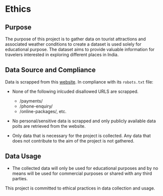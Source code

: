 # Ethics

## Purpose
The purpose of this project is to gather data on tourist attractions and associated weather conditions to create a dataset is used solely for educational purpose. The dataset aims to provide valuable information for travelers interested in exploring different places in India. 

## Data Source and Compliance

Data is scrapped from this [website](https://www.travelogyindia.com/blog/most-visited-tourist-places-in-india/). In compliance with its `robots.txt` file:
- None of the following inlcuded disallowed URLS are scrapped. 
    - /payments/
    - /phone-enquiry/
    - /online-packages/, etc. 

- No personal/sensitive data is scrapped and only publicly available data poits are retrieved from the website. 

- Only data that is necessary for the project is collected. Any data that does not contribute to the aim of the project is not gathered. 

## Data Usage

- The collected data will only be used for educational purposes and by no means will be used for commercial purposes or shared with any third parties.

This project is committed to ethical practices in data collection and usage.